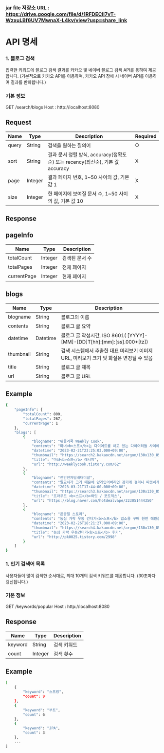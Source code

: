 ### jar file 저장소 URL : https://drive.google.com/file/d/1RFDEClI7vT-WzxuLBf6UV7MwnaX-L4kv/view?usp=share_link

# API 명세
### 1. 블로그 검색

입력한 키워드에 블로그 검색 결과를 카카오 및 네이버 블로그 검색 API를 통하여 제공합니다.
(기본적으로 카카오 API를 이용하며, 카카오 API 장애 시 네이버 API를 이용하여 결과를 반화합니다.)

### 기본 정보
GET /search/blogs
Host : http://localhost:8080

## Request
|Name|Type|Description|Required|
|---|---|---|---|
|query|String|검색을 원하는 질의어|O|
|sort|String|결과 문서 정렬 방식, accuracy(정확도순) 또는 recency(최신순), 기본 값 accuracy|X|
|page|Integer|결과 페이지 번호, 1~50 사이의 값, 기본 값 1|X|
|size|Integer|한 페이지에 보여질 문서 수, 1~50 사이의 값, 기본 값 10|X|

## Response
## pageInfo
|Name|Type|Description|
|---|---|---|
|totalCount|Integer|검색된 문서 수|
|totalPages|Integer|전체 페이지|
|currentPage|Integer|현재 페이지|X|

## blogs
|Name|Type|Description|
|---|---|---|
|blogname|String|블로그의 이름
|contents|String|블로그 글 요약
|datetime|Datetime|블로그 글 작성시간, ISO 8601( [YYYY]-[MM]-[DD]T[hh]:[mm]:[ss].000+[tz])
|thumbnail|String|검색 시스템에서 추출한 대표 미리보기 이미지 URL, 미리보기 크기 및 화질은 변경될 수 있음
|title|String|블로그 글 제목
|url|String|블로그 글 URL

## Example
```bash
{
    "pageInfo": {
        "totalCount": 800,
        "totalPages": 267,
        "currentPage": 1
    },
    "blogs": [
        {
            "blogname": "위클리쿡 Weekly Cook",
            "contents": "마녀<b>스프</b>는 다이어트를 하고 있는 다이어터들 사이에서 유행하는 <b>수프</b>입니다. 몸에 붙은 지방들을 단기간에 뺄 수 있다는 의미에서 그 이름이 탄생했으며 1980년대 미국 배우 기네스 펠트로의 다이어트 방법으로도 주목받았습니다. 이후 한국에서도 단기간 다이어트에 좋은 마녀<b>스프</b> 레시피가 유행 중입니다. 오늘은...",
            "datetime": "2023-02-21T23:25:03.000+09:00",
            "thumbnail": "https://search2.kakaocdn.net/argon/130x130_85_c/FFKYD6nWZVn",
            "title": "마녀<b>스프</b> 레시피",
            "url": "http://weeklycook.tistory.com/62"
        },
        {
            "blogname": "천안전자담배터미널",
            "contents": "일교차가 크기 때문에 얇게입어버리면 감기에 걸리니 따뜻하게 입고다니길 바라겠습니다!! ​ 음료수 사이다 그대로 청량함 가득 - 깔끔함 맥스 프라우드 <b>스프</b>롸잇 ​ 향긋한 적포도 과일 호불호가 갈리지않아 인기 만점 프라우드 포도믹스 ​ 탄산처럼 톡 쏘는 사이다 맛과 호불호가 안갈리는 포도 맛 구성 입니다 ♥ ​ 과하지...",
            "datetime": "2023-03-21T17:44:00.000+09:00",
            "thumbnail": "https://search3.kakaocdn.net/argon/130x130_85_c/82XQU4WhbWs",
            "title": "프라우드 <b>스프</b>롸잇 / 포도믹스",
            "url": "https://blog.naver.com/hotdealvape/223051444350"
        },
        {
            "blogname": "온종일 스토리",
            "contents": "농심 가락 우동 건더기<b>스프</b> 업소용 구매 한번 해봤습니다 500그램 8000원대 택배비 포함 10000원 초반대 한다고 보시면 됩니다 식자매 매장 같은 곳도 아마도 판매는 할 겁니다 특히 우동집 또는 분식집에 가면 국물에 건더기<b>스프</b>를 위에 넣어서 먹기도 하는데요 라면 끓일 때 넣어서 먹어 볼까 해서 한봉지만 주문...",
            "datetime": "2023-02-26T18:21:27.000+09:00",
            "thumbnail": "https://search4.kakaocdn.net/argon/130x130_85_c/LNdWDzKsB9f",
            "title": "농심 가락 우동건더기<b>스프</b> 후기",
            "url": "http://pk0025.tistory.com/2998"
        }
    ]
}
```




### 1. 인기 검색어 목록

사용자들이 많이 검색한 순서대로, 최대 10개의 검색 키워드를 제공합니다.
(30초마다 갱신됩니다.)

### 기본 정보
GET /keywords/popular
Host : http://localhost:8080

## Response
|Name|Type|Description|
|---|---|---|
|keyword|String|검색 키워드|
|count|Integer|검색 횟수|

## Example
```bash
[
    {
        "keyword": "스프링",
        "count": 9
    },
    {
        "keyword": "부트",
        "count": 6
    },
    {
        "keyword": "JPA",
        "count": 3
    },
    ...
]
```
